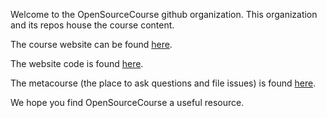 Welcome to the OpenSourceCourse github organization. This organization and its repos house the course content.


The course website can be found [here](https://opensourcecourse.dev).

The website code is found [here](https://github.com/opensourcecourse/opencourse).

The metacourse (the place to ask questions and file issues) is found [here](https://github.com/opensourcecourse/metacourse).

We hope you find OpenSourceCourse a useful resource. 
